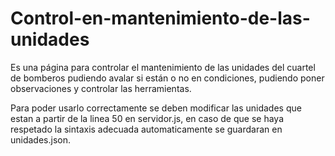 # Control-en-mantenimiento-de-las-unidades
Es una página para controlar el mantenimiento de las unidades del cuartel de bomberos pudiendo avalar si están o no en condiciones, pudiendo poner observaciones y controlar las herramientas.

Para poder usarlo correctamente se deben modificar las unidades que estan a partir de la linea 50 en servidor.js, en caso de que se haya respetado la sintaxis adecuada automaticamente se guardaran en unidades.json.
